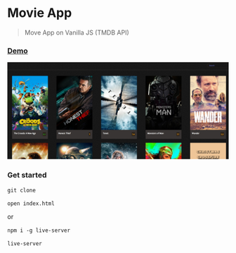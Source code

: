 # Movie App

> Move App on Vanilla JS (TMDB API)

### [Demo](http://movie-app-ab.surge.sh)
[![IMAGE ALT TEXT HERE](./uploads/screen.png)](https://skr.sh/v5nq4xdITus?a)

### Get started

```shell script
git clone
```
```shell script
open index.html
```
or
```shell script
npm i -g live-server
```
```shell script
live-server
```
